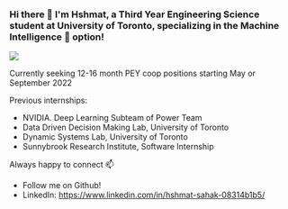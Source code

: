 ### Hi there 👋 I'm Hshmat, a Third Year Engineering Science student at University of Toronto, specializing in the Machine Intelligence :brain: option!

![](https://komarev.com/ghpvc/?username=hshmatsahak)

Currently seeking 12-16 month PEY coop positions starting May or September 2022

Previous internships:
- NVIDIA. Deep Learning Subteam of Power Team
- Data Driven Decision Making Lab, University of Toronto
- Dynamic Systems Lab, University of Toronto
- Sunnybrook Research Institute, Software Internship

Always happy to connect 📫
- Follow me on Github!
- LinkedIn: https://www.linkedin.com/in/hshmat-sahak-08314b1b5/
